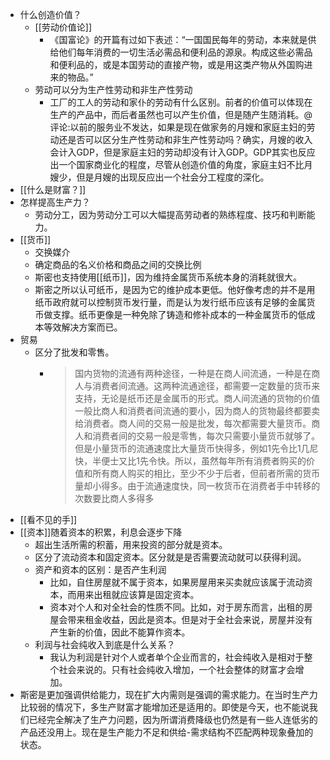 - 什么创造价值？
    - [[劳动价值论]]
        - 《国富论》的开篇有过如下表述：“一国国民每年的劳动，本来就是供给他们每年消费的一切生活必需品和便利品的源泉。构成这些必需品和便利品的，或是本国劳动的直接产物，或是用这类产物从外国购进来的物品。”
    - 劳动可以分为生产性劳动和非生产性劳动
        - 工厂的工人的劳动和家仆的劳动有什么区别。前者的价值可以体现在生产的产品中，而后者虽然也可以产生价值，但是随产生随消耗。@评论:以前的服务业不发达，如果是现在做家务的月嫂和家庭主妇的劳动还是否可以区分生产性劳动和非生产性劳动吗？确实，月嫂的收入会计入GDP，但是家庭主妇的劳动却没有计入GDP。GDP其实也反应出一个国家商业化的程度，尽管从创造价值的角度，家庭主妇不比月嫂少，但是月嫂的出现反应出一个社会分工程度的深化。
- [[什么是财富？]]
- 怎样提高生产力？
    - 劳动分工，因为劳动分工可以大幅提高劳动者的熟练程度、技巧和判断能力。
- [[货币]]
    - 交换媒介
    - 确定商品的名义价格和商品之间的交换比例
    - 斯密也支持使用[[纸币]]，因为维持金属货币系统本身的消耗就很大。
    - 斯密之所以认可纸币，是因为它的维护成本更低。他好像考虑的并不是用纸币政府就可以控制货币发行量，而是认为发行纸币应该有足够的金属货币做支撑。纸币更像是一种免除了铸造和修补成本的一种金属货币的低成本等效解决方案而已。
- 贸易
    - 区分了批发和零售。
        - >国内货物的流通有两种途径，一种是在商人间流通，一种是在商人与消费者间流通。这两种流通途径，都需要一定数量的货币来支持，无论是纸币还是金属币的形式。商人间流通的货物的价值一般比商人和消费者间流通的要小，因为商人的货物最终都要卖给消费者。商人间的交易一般是批发，每次都需要大量货币。商人和消费者间的交易一般是零售，每次只需要小量货币就够了。但是小量货币的流通速度比大量货币快得多，例如1先令比1几尼快，半便士又比1先令快。所以，虽然每年所有消费者购买的价值和所有商人购买的相比，至少不少于后者，但前者所需的货币量却小得多。由于流通速度快，同一枚货币在消费者手中转移的次数要比商人多得多
- [[看不见的手]]
- [[资本]]随着资本的积累，利息会逐步下降
    - 超出生活所需的积蓄，用来投资的部分就是资本。
    - 区分了流动资本和固定资本。区分就是是否需要流动就可以获得利润。
    - 资产和资本的区别：是否产生利润
        - 比如，自住房屋就不属于资本，如果房屋用来买卖就应该属于流动资本，而用来出租就应该算是固定资本。
        - 资本对个人和对全社会的性质不同。比如，对于房东而言，出租的房屋会带来租金收益，因此是资本。但是对于全社会来说，房屋并没有产生新的价值，因此不能算作资本。
    - 利润与社会纯收入到底是什么关系？
        - 我认为利润是针对个人或者单个企业而言的，社会纯收入是相对于整个社会来说的。只有社会纯收入增加，一个社会整体的财富才会增加。
- 斯密是更加强调供给能力，现在扩大内需则是强调的需求能力。在当时生产力比较弱的情况下，多生产财富才能增加还是适用的。即使是今天，也不能说我们已经完全解决了生产力问题，因为所谓消费降级也仍然是有一些人连低劣的产品还没用上。现在是生产能力不足和供给-需求结构不匹配两种现象叠加的状态。
